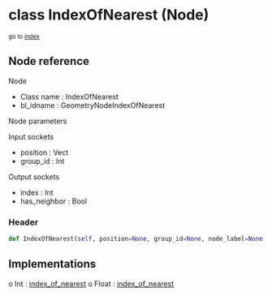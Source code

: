# class IndexOfNearest (Node)

<sub>go to [index](/docs/index.md)</sub>

## Node reference

Node
 - Class name : IndexOfNearest
 - bl_idname : GeometryNodeIndexOfNearest

Node parameters

Input sockets
 - position : Vect
 - group_id : Int

Output sockets
 - index : Int
 - has_neighbor : Bool

### Header

``` python
def IndexOfNearest(self, position=None, group_id=None, node_label=None, node_color=None):
```

## Implementations

o Int : [index_of_nearest](/docs/GeoNodes_classes/index_of_nearest.md) 
o Float : [index_of_nearest](/docs/GeoNodes_classes/index_of_nearest.md) 

